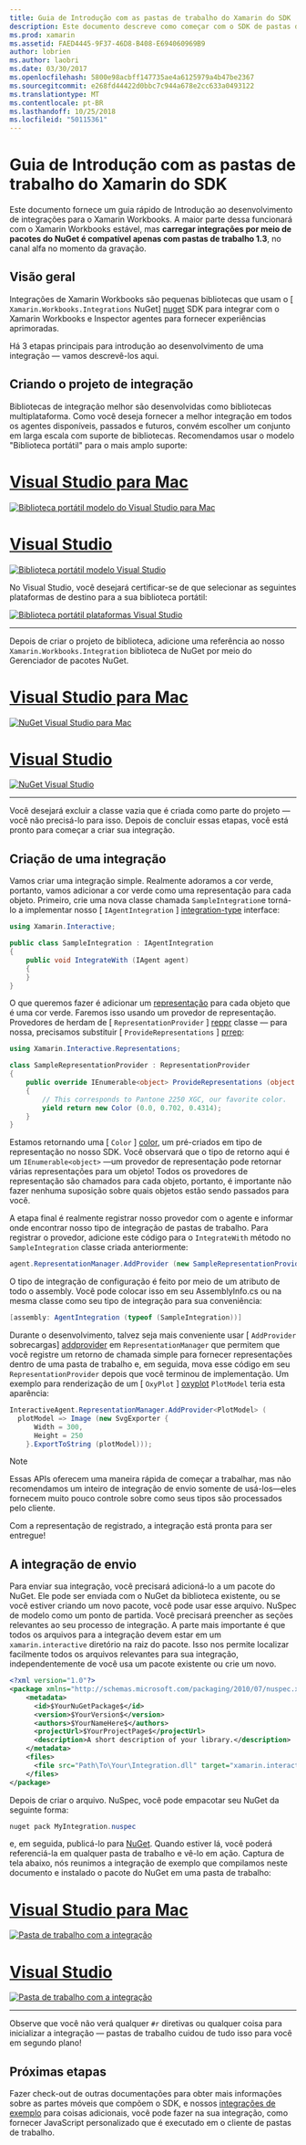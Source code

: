 ```yaml
---
title: Guia de Introdução com as pastas de trabalho do Xamarin do SDK
description: Este documento descreve como começar com o SDK de pastas de trabalho do Xamarin, que pode ser usado para desenvolver integrações para pastas de trabalho do Xamarin.
ms.prod: xamarin
ms.assetid: FAED4445-9F37-46D8-B408-E694060969B9
author: lobrien
ms.author: laobri
ms.date: 03/30/2017
ms.openlocfilehash: 5800e98acbff147735ae4a6125979a4b47be2367
ms.sourcegitcommit: e268fd44422d0bbc7c944a678e2cc633a0493122
ms.translationtype: MT
ms.contentlocale: pt-BR
ms.lasthandoff: 10/25/2018
ms.locfileid: "50115361"
---
```

# <a name="getting-started-with-the-xamarin-workbooks-sdk"></a>Guia de Introdução com as pastas de trabalho do Xamarin do SDK

Este documento fornece um guia rápido de Introdução ao desenvolvimento de integrações para o Xamarin Workbooks. A maior parte dessa funcionará com o Xamarin Workbooks estável, mas **carregar integrações por meio de pacotes do NuGet é compatível apenas com pastas de trabalho 1.3**, no canal alfa no momento da gravação.

## <a name="general-overview"></a>Visão geral

Integrações de Xamarin Workbooks são pequenas bibliotecas que usam o [ `Xamarin.Workbooks.Integrations` NuGet] [ nuget] SDK para integrar com o Xamarin Workbooks e Inspector agentes para fornecer experiências aprimoradas.

Há 3 etapas principais para introdução ao desenvolvimento de uma integração — vamos descrevê-los aqui.

## <a name="creating-the-integration-project"></a>Criando o projeto de integração

Bibliotecas de integração melhor são desenvolvidas como bibliotecas multiplataforma. Como você deseja fornecer a melhor integração em todos os agentes disponíveis, passados e futuros, convém escolher um conjunto em larga escala com suporte de bibliotecas. Recomendamos usar o modelo "Biblioteca portátil" para o mais amplo suporte:

# <a name="visual-studio-for-mactabmacos"></a>[Visual Studio para Mac](#tab/macos)

[![Biblioteca portátil modelo do Visual Studio para Mac](images/xamarin-studio-pcl.png)](images/xamarin-studio-pcl.png#lightbox)

# <a name="visual-studiotabwindows"></a>[Visual Studio](#tab/windows)

[![Biblioteca portátil modelo Visual Studio](images/visual-studio-pcl.png)](images/visual-studio-pcl.png#lightbox)

No Visual Studio, você desejará certificar-se de que selecionar as seguintes plataformas de destino para a sua biblioteca portátil:

[![Biblioteca portátil plataformas Visual Studio](images/visual-studio-pcl-platforms.png)](images/visual-studio-pcl-platforms.png#lightbox)

-----

Depois de criar o projeto de biblioteca, adicione uma referência ao nosso `Xamarin.Workbooks.Integration` biblioteca de NuGet por meio do Gerenciador de pacotes NuGet.

# <a name="visual-studio-for-mactabmacos"></a>[Visual Studio para Mac](#tab/macos)

[![NuGet Visual Studio para Mac](images/xamarin-studio-nuget.png)](images/xamarin-studio-nuget.png#lightbox)

# <a name="visual-studiotabwindows"></a>[Visual Studio](#tab/windows)

[![NuGet Visual Studio](images/visual-studio-nuget.png)](images/visual-studio-nuget.png#lightbox)

-----

Você desejará excluir a classe vazia que é criada como parte do projeto — você não precisá-lo para isso. Depois de concluir essas etapas, você está pronto para começar a criar sua integração.

## <a name="building-an-integration"></a>Criação de uma integração

Vamos criar uma integração simple. Realmente adoramos a cor verde, portanto, vamos adicionar a cor verde como uma representação para cada objeto. Primeiro, crie uma nova classe chamada `SampleIntegration`e torná-lo a implementar nosso [ `IAgentIntegration` ] [ integration-type] interface:

```csharp
using Xamarin.Interactive;

public class SampleIntegration : IAgentIntegration
{
    public void IntegrateWith (IAgent agent)
    {
    }
}
```

O que queremos fazer é adicionar um [representação](~/tools/workbooks/sdk/representations.md) para cada objeto que é uma cor verde. Faremos isso usando um provedor de representação. Provedores de herdam de [ `RepresentationProvider` ] [ reppr] classe — para nossa, precisamos substituir [ `ProvideRepresentations` ] [ prrep]:

```csharp
using Xamarin.Interactive.Representations;

class SampleRepresentationProvider : RepresentationProvider
{
    public override IEnumerable<object> ProvideRepresentations (object obj)
    {
        // This corresponds to Pantone 2250 XGC, our favorite color.
        yield return new Color (0.0, 0.702, 0.4314);
    }
}
```

Estamos retornando uma [ `Color` ] [ color], um pré-criados em tipo de representação no nosso SDK.
Você observará que o tipo de retorno aqui é um `IEnumerable<object>` &mdash;um provedor de representação pode retornar várias representações para um objeto! Todos os provedores de representação são chamados para cada objeto, portanto, é importante não fazer nenhuma suposição sobre quais objetos estão sendo passados para você.

A etapa final é realmente registrar nosso provedor com o agente e informar onde encontrar nosso tipo de integração de pastas de trabalho. Para registrar o provedor, adicione este código para o `IntegrateWith` método no `SampleIntegration` classe criada anteriormente:

```csharp
agent.RepresentationManager.AddProvider (new SampleRepresentationProvider ());
```

O tipo de integração de configuração é feito por meio de um atributo de todo o assembly. Você pode colocar isso em seu AssemblyInfo.cs ou na mesma classe como seu tipo de integração para sua conveniência:

```csharp
[assembly: AgentIntegration (typeof (SampleIntegration))]
````

Durante o desenvolvimento, talvez seja mais conveniente usar [ `AddProvider` sobrecargas] [ addprovider] em `RepresentationManager` que permitem que você registre um retorno de chamada simple para fornecer representações dentro de uma pasta de trabalho e, em seguida, mova esse código em seu `RepresentationProvider` depois que você terminou de implementação. Um exemplo para renderização de um [ `OxyPlot` ] [ oxyplot] `PlotModel` teria esta aparência:

```csharp
InteractiveAgent.RepresentationManager.AddProvider<PlotModel> (
  plotModel => Image (new SvgExporter {
      Width = 300,
      Height = 250
    }.ExportToString (plotModel)));
```

> [!NOTE]
> Essas APIs oferecem uma maneira rápida de começar a trabalhar, mas não recomendamos um inteiro de integração de envio somente de usá-los&mdash;eles fornecem muito pouco controle sobre como seus tipos são processados pelo cliente.

Com a representação de registrado, a integração está pronta para ser entregue!

## <a name="shipping-your-integration"></a>A integração de envio

Para enviar sua integração, você precisará adicioná-lo a um pacote do NuGet.
Ele pode ser enviada com o NuGet da biblioteca existente, ou se você estiver criando um novo pacote, você pode usar esse arquivo. NuSpec de modelo como um ponto de partida.
Você precisará preencher as seções relevantes ao seu processo de integração. A parte mais importante é que todos os arquivos para a integração devem estar em um `xamarin.interactive` diretório na raiz do pacote. Isso nos permite localizar facilmente todos os arquivos relevantes para sua integração, independentemente de você usa um pacote existente ou crie um novo.

```xml
<?xml version="1.0"?>
<package xmlns="http://schemas.microsoft.com/packaging/2010/07/nuspec.xsd">
    <metadata>
      <id>$YourNuGetPackage$</id>
      <version>$YourVersion$</version>
      <authors>$YourNameHere$</authors>
      <projectUrl>$YourProjectPage$</projectUrl>
      <description>A short description of your library.</description>
    </metadata>
    <files>
      <file src="Path\To\Your\Integration.dll" target="xamarin.interactive" />
    </files>
</package>
```

Depois de criar o arquivo. NuSpec, você pode empacotar seu NuGet da seguinte forma:

```csharp
nuget pack MyIntegration.nuspec
```

e, em seguida, publicá-lo para [NuGet][nugetorg]. Quando estiver lá, você poderá referenciá-la em qualquer pasta de trabalho e vê-lo em ação. Captura de tela abaixo, nós reunimos a integração de exemplo que compilamos neste documento e instalado o pacote do NuGet em uma pasta de trabalho:

# <a name="visual-studio-for-mactabmacos"></a>[Visual Studio para Mac](#tab/macos)

[![Pasta de trabalho com a integração](images/mac-workbooks-integrated.png)](images/mac-workbooks-integrated.png#lightbox)

# <a name="visual-studiotabwindows"></a>[Visual Studio](#tab/windows)

[![Pasta de trabalho com a integração](images/windows-workbooks-integrated.png)](images/windows-workbooks-integrated.png#lightbox)

-----

Observe que você não verá qualquer `#r` diretivas ou qualquer coisa para inicializar a integração — pastas de trabalho cuidou de tudo isso para você em segundo plano!

## <a name="next-steps"></a>Próximas etapas

Fazer check-out de outras documentações para obter mais informações sobre as partes móveis que compõem o SDK, e nossos [integrações de exemplo](~/tools/workbooks/samples/index.md) para coisas adicionais, você pode fazer na sua integração, como fornecer JavaScript personalizado que é executado em o cliente de pastas de trabalho.

[integration-type]: https://developer.xamarin.com/api/type/Xamarin.Interactive.IAgentIntegration/
[repman-api]: https://developer.xamarin.com/api/type/Xamarin.Interactive.Representations.IRepresentationManager/
[color]: https://developer.xamarin.com/api/type/Xamarin.Interactive.Representations.Color/
[xir]: https://developer.xamarin.com/api/namespace/Xamarin.Interactive.Representations/
[reppr]: https://developer.xamarin.com/api/type/Xamarin.Interactive.Representations.RepresentationProvider/
[prrep]: https://developer.xamarin.com/api/member/Xamarin.Interactive.Representations.RepresentationProvider.ProvideRepresentations/p/System.Object/
[nugetorg]: https://nuget.org
[nuget]: https://nuget.org/packages/Xamarin.Workbooks.Integration
[addprovider]: https://developer.xamarin.com/api/member/Xamarin.Interactive.Representations.IRepresentationManager.AddProvider/
[oxyplot]: http://www.oxyplot.org/
